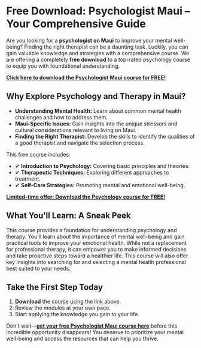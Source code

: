 # Free Download: Psychologist Maui – Your Comprehensive Guide

Are you looking for a **psychologist on Maui** to improve your mental well-being? Finding the right therapist can be a daunting task. Luckily, you can gain valuable knowledge and strategies with a comprehensive course. We are offering a completely **free download** to a top-rated psychology course to equip you with foundational understanding.

[**Click here to download the Psychologist Maui course for FREE!**](https://udemywork.com/psychologist-maui)

## Why Explore Psychology and Therapy in Maui?

*   **Understanding Mental Health:** Learn about common mental health challenges and how to address them.
*   **Maui-Specific Issues:** Gain insights into the unique stressors and cultural considerations relevant to living on Maui.
*   **Finding the Right Therapist:** Develop the skills to identify the qualities of a good therapist and navigate the selection process.

This free course includes:

*   ✔ **Introduction to Psychology:** Covering basic principles and theories.
*   ✔ **Therapeutic Techniques:** Exploring different approaches to treatment.
*   ✔ **Self-Care Strategies:** Promoting mental and emotional well-being.

[**Limited-time offer: Download the Psychology course for FREE!**](https://udemywork.com/psychologist-maui)

## What You'll Learn: A Sneak Peek

This course provides a foundation for understanding psychology and therapy. You'll learn about the importance of mental well-being and gain practical tools to improve your emotional health. While not a replacement for professional therapy, it can empower you to make informed decisions and take proactive steps toward a healthier life. This course will also offer key insights into searching for and selecting a mental health professional best suited to your needs.

## Take the First Step Today

1.  **Download** the course using the link above.
2.  Review the modules at your own pace.
3.  Start applying the knowledge you gain to your life.

Don't wait—**[get your free Psychologist Maui course here](https://udemywork.com/psychologist-maui)** before this incredible opportunity disappears! You deserve to prioritize your mental well-being and access the resources that can help you thrive.
